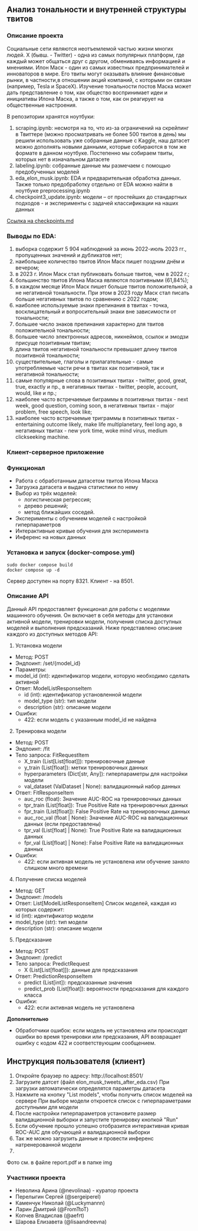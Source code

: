 ## Анализ тональности и внутренней структуры твитов

### Описание проекта
Социальные сети являются неотъемлемой частью жизни многих людей. X (бывш. - Twitter) - одна из самых популярных платформ, где каждый может общаться друг с другом, обмениваясь информацией и мнениями. Илон Маск - один из самых известных предпринимателей и инноваторов в мире. Его твиты могут оказывать влияние финансовые рынки, в частности,в отношении акций компаний, с которыми он связан (например, Tesla и SpaceX). Изучение тональности постов Маска может дать представление о том, как общество воспринимает идеи и инициативы Илона Маска, а также о том, как он реагирует на общественные настроения.

В репозитории хранятся ноутбуки:
1) scraping.ipynb: несмотря на то, что из-за ограничений на скрейпинг в Твиттере (можно просматривать не более 500 твитов в день) мы решили использовать уже собранные данные с Kaggle, наш датасет можно дополнять новыми данными, которые собираются в том же формате в данном ноутбуке. Постепенно мы собираем твиты, которых нет в изначальном датасете
2) labeling.ipynb: собранные данные мы размечаем с помощью предобученных моделей
3) eda_elon_musk.ipynb: EDA и предварительная обработка данных. Также только предобработку отдельно от EDA можно найти в ноутбуке preprocessing.ipynb
4) checkpoint3_update.ipynb: модели – от простейших до стандартных подходов - и эксперименты с задачей классификации на наших данных

[Ссылка на checkpoints.md](/checkpoints.md)

### Выводы по EDA:
1. выборка содержит 5 904 наблюдений за июнь 2022-июль 2023 гг., пропущенных значений и дубликатов нет;
2. наибольшее количество твитов Илон Маск пишет поздним днём и вечером;
3. в 2023 г. Илон Маск стал публиковать больше твитов, чем в 2022 г.;
4. большинство твитов Илона Маска являются позитивными (61,84%);
5. в каждом месяце Илон Маск пишет больше твитов положительной, а не негативной тональности. При этом в 2023 году Маск стал писать больше негативных твитов по сравнению с 2022 годом;
6. наиболее используемые знаки препинания в твитах - точка, восклицательный и вопросительный знаки вне зависимости от тональности;
7. большее число знаков препинания характерно для твитов положительной тональности;
8. большее число электронных адресов, никнеймов, ссылок и эмодзи присуще позитивным твитам;
10. длина твитов негативной тональности превышает длину твитов позитивной тональности;
11. существительные, глаголы и прилагательные - самые употребляемые части речи в твитах как позитивной, так и негативной тональности;
12. самые популярные слова в позитивных твитах - twitter, good, great, true, exactly и пр., в негативных твитах - twitter, people, account, would, like и пр.;
13. наиболее часто встречаемые биграммы в позитивных твитах - next week, good question, coming soon, в негативных твитах - major problem, free speech, look like;
14. наиболее часто встречаемые триграммы в позитивных твитах - entertaining outcome likely, make life multiplanetary, feel long ago, в негативных твитах - new york time, woke mind virus, medium clickseeking machine.

### Клиент-серверное приложение
### Функционал
- Работа с обработанным датасетом твитов Илона Маска
- Загрузка датасета и выдача статистики по нему
- Выбор из трёх моделей:
  - логистическая регрессия;
  - дерево решений;
  - метод ближайших соседей.
- Эксперименты с обучением моделей с настройкой гиперпараметров
- Интерактивные кривые обучения для эксперимента
- Инференс на новых данных

### Установка и запуск (docker-compose.yml)
```commandline
sudo docker compose build
docker compose up -d
```
Сервер доступен на порту 8321.
Клиент - на 8501.

### Описание API

Данный API предоставляет функционал для работы с моделями машинного обучения. Он включает в себя методы для установки активной модели, тренировки модели, получения списка доступных моделей и выполнения предсказаний. Ниже представлено описание каждого из доступных методов API:

1. Установка модели
- Метод: POST
- Эндпоинт: /set/{model_id}
- Параметры:
- model_id (int): идентификатор модели, которую необходимо сделать активной
- Ответ: ModelListResponseItem
  - id (int): идентификатор установленной модели
  - model_type (str): тип модели
  - description (str): описание модели
- Ошибки:
  - 422: если модель с указанным model_id не найдена

2. Тренировка модели
- Метод: POST
- Эндпоинт: /fit
- Тело запроса: FitRequestItem
  - X_train (List[List[float]]): тренировочные данные
  - y_train (List[float]): метки тренировочных данных
  - hyperparameters (Dict[str, Any]): гиперпараметры для настройки модели
  - val_dataset (ValDataset | None): валидационный набор данных
- Ответ: FitResponseItem
  - auc_roc (float): Значение AUC-ROC на тренировочных данных
  - tpr_train (List[float]): True Positive Rate на тренировочных данных
  - fpr_train (List[float]): False Positive Rate на тренировочных данных
  - auc_roc_val (float | None): Значение AUC-ROC на валидационных данных (если предоставлены)
  - tpr_val (List[float] | None): True Positive Rate на валидационных данных
  - fpr_val (List[float] | None): False Positive Rate на валидационных данных
- Ошибки:
  - 422: если активная модель не установлена или обучение заняло слишком много времени

4. Получение списка моделей
- Метод: GET
- Эндпоинт: /models
- Ответ: List[ModelListResponseItem] Список моделей, каждая из которых содержит:
- id (int): идентификатор модели
- model_type (str): тип модели
- description (str): описание модели

5. Предсказание
- Метод: POST
- Эндпоинт: /predict
- Тело запроса: PredictRequest
  - X (List[List[float]]): данные для предсказания
- Ответ: PredictionResponseItem
  - predict (List[int]): предсказанные значения
  - predict_prob (List[float]): вероятности предсказания для каждого класса
- Ошибки:
  - 422: если активная модель не установлена

**Дополнительно**
- Обработчики ошибок: если модель не установлена или происходят ошибки во время тренировки или предсказания, API возвращает ошибку с кодом 422 и соответствующим сообщением.

## Инструкция пользователя (клиент)

1. Откройте браузер по адресу: http://localhost:8501/
2. Загрузите датсет (файл elon_musk_tweets_after_eda.csv)
При загрузки автоматически определятся параметры датасета
3. Нажмите на кнопку "List models", чтобы получить список моделей на сервере
При выборе модели откроется список с гиперпараметрами доступными для модели
4. После настройки гиперпараметров установите размер валидационной выборки и запустите тренировку кнопкой "Run"
5. Если обучение прошло успешно отобразится интерактивная кривая ROC-AUC для обучающей и валидационной выборки
6. Так же можно загрузить данные и провести инференс натренерованной модели
7. 
Фото см. в файле report.pdf и в папке img

### Участники проекта
- Неволина Арина (@nevolinaa) - куратор проекта
- Перелыгин Сергей (@sergeiperel)
- Каменчук Николай (@Luckymannn)
- Ларин Дмитрий (@FromTtoT)
- Копчев Владислав (@aefrt)
- Шарова Елизавета (@lisaandreevna)

